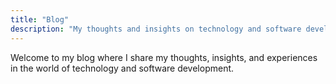 ```yaml
---
title: "Blog"
description: "My thoughts and insights on technology and software development"
---
```


Welcome to my blog where I share my thoughts, insights, and experiences in the world of technology and software development. 